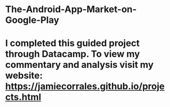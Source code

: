 # The-Android-App-Market-on-Google-Play
# I completed this guided project through Datacamp. To view my commentary and analysis visit my website: https://jamiecorrales.github.io/projects.html
